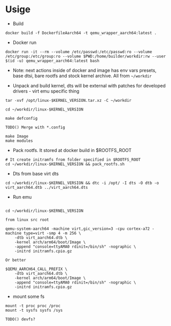 # Usige

- Build

`docker build -f DockerfileAarch64 -t qemu_wrapper_aarch64:latest .`

- Docker run

`docker run -it --rm --volume /etc/passwd:/etc/passwd:ro --volume /etc/group:/etc/group:ro --volume $PWD:/home/builder/workdir:rw --user $(id -u) qemu_wrapper_aarch64:latest bash`

- Note: next actions inside of docker and image has env vars presets, base dtsi, bare rootfs and stock kernel archive. All from `~/workdir`


- Unpack and build kernel, dts will be external with patches for developed drivers - virt emu specific thing

```
tar -xvf /opt/linux-$KERNEL_VERSION.tar.xz -C ~/workdir

cd ~/workdir/linux-$KERNEL_VERSION

make defconfig

TODO() Merge with *.config

make Image
make modules
```

- Pack rootfs. It stored at docker build in $ROOTFS_ROOT

```
# It create initramfs from folder specified in $ROOTFS_ROOT
cd ~/workdir/linux-$KERNEL_VERSION && pack_rootfs.sh

```

- Dts from base virt dts

`cd ~/workdir/linux-$KERNEL_VERSION && dtc -i /opt/ -I dts -O dtb -o virt_aarch64.dtb ../virt_aarch64.dts`


- Run emu

```

cd ~/workdir/linux-$KERNEL_VERSION

from linux src root

qemu-system-aarch64 -machine virt,gic_version=3 -cpu cortex-a72 -machine type=virt -smp 4 -m 256 \
    -dtb virt_aarch64.dtb \
    -kernel arch/arm64/boot/Image \
    -append "console=ttyAMA0 rdinit=/bin/sh" -nographic \
    -initrd initramfs.cpio.gz

Or better

$QEMU_AARCH64_CALL_PREFIX \
    -dtb virt_aarch64.dtb \
    -kernel arch/arm64/boot/Image \
    -append "console=ttyAMA0 rdinit=/bin/sh" -nographic \
    -initrd initramfs.cpio.gz
```

- mount some fs

```
mount -t proc proc /proc
mount -t sysfs sysfs /sys

TODO() devfs?

```

